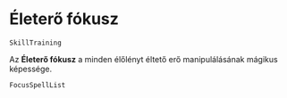 # Életerő fókusz

`SkillTraining`

Az **Életerő fókusz** a minden élőlényt éltető erő manipulálásának mágikus képessége.

`FocusSpellList`